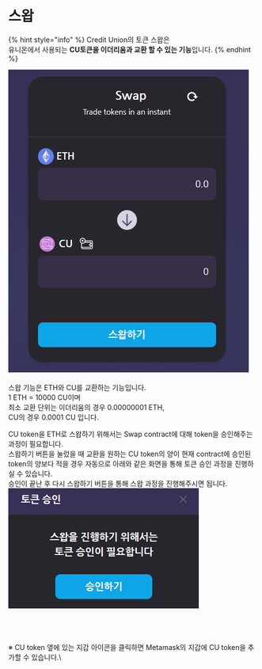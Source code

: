 # 스왑

{% hint style="info" %}
Credit Union의 토큰 스왑은 \
유니온에서 사용되는 **CU토큰을 이더리움과 교환 할 수 있는 기능**입니다.
{% endhint %}

&#x20;                                  ![](<../.gitbook/assets/제목 없음.png>)\
\
스왑 기능은 ETH와 CU를 교환하는 기능입니다.\
1 ETH = 10000 CU이며\
최소 교환 단위는 이더리움의 경우 0.00000001 ETH,\
CU의 경우 0.0001 CU 입니다.

CU token을 ETH로 스왑하기 위해서는 Swap contract에 대해 token을 승인해주는 과정이 필요합니다.  \
스왑하기 버튼을 눌렀을 때 교환을 원하는 CU token의 양이 현재 contract에 승인된 token의 양보다 적을 경우 자동으로 아래와 같은 화면을 통해 토큰 승인 과정을 진행하실 수 있습니다.  \
승인이 끝난 후 다시 스왑하기 버튼을 통해 스왑 과정을 진행해주시면 됩니다.\
&#x20;                                      ![](../.gitbook/assets/토큰승인.png)

&#x20;\
\
\
※ CU token 옆에 있는 지갑 아이콘을 클릭하면 Metamask의 지갑에 CU token을 추가할 수 있습니다.\
